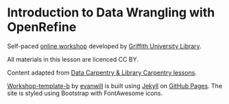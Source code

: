 # Introduction to Data Wrangling with OpenRefine
Self-paced [online workshop](https://griffithunilibrary.github.io/intro-data-wrangle/) developed by [Griffith University Library](https://www.griffith.edu.au/library).

All materials in this lesson are licenced CC BY.

Content adapted from [Data Carpentry & Library Carpentry lessons](https://carpentries.org/).

[Workshop-template-b](https://github.com/evanwill/workshop-template-b) by [evanwill](https://github.com/evanwill) is built using [Jekyll](https://jekyllrb.com/) on [GitHub Pages](https://pages.github.com/). The site is styled using Bootstrap with FontAwesome icons.

